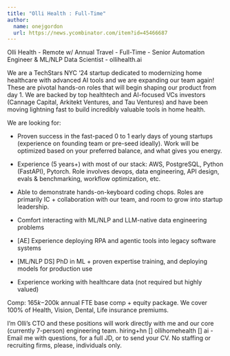 ```yaml
---
title: "Olli Health : Full-Time"
author:
  name: onejgordon
  url: https://news.ycombinator.com/item?id=45466687
---
```

Olli Health - Remote w&#x2F; Annual Travel - Full-Time - Senior Automation Engineer &amp; ML&#x2F;NLP Data Scientist - ollihealth.ai

We are a TechStars NYC ‘24 startup dedicated to modernizing home healthcare with advanced AI tools and we are expanding our team again! These are pivotal hands-on roles that will begin shaping our product from day 1. We are backed by top healthtech and AI-focused VCs investors (Cannage Capital, Arkitekt Ventures, and Tau Ventures) and have been moving lightning fast to build incredibly valuable tools in home health.

We are looking for:

- Proven success in the fast-paced 0 to 1 early days of young startups (experience on founding team or pre-seed ideally). Work will be optimized based on your preferred balance, and what gives you energy.

- Experience (5 years+) with most of our stack: AWS, PostgreSQL, Python (FastAPI), Pytorch. Role involves devops, data engineering, API design, evals &amp; benchmarking, workflow optimization, etc.

- Able to demonstrate hands-on-keyboard coding chops. Roles are primarily IC + collaboration with our team, and room to grow into startup leadership.

- Comfort interacting with ML&#x2F;NLP and LLM-native data engineering problems

- [AE] Experience deploying RPA and agentic tools into legacy software systems

- [ML&#x2F;NLP DS] PhD in ML + proven expertise training, and deploying models for production use

- Experience working with healthcare data (not required but highly valued)

Comp: $165k-$200k annual FTE base comp + equity package. We cover 100% of Health, Vision, Dental, Life insurance premiums.

I’m Olli’s CTO and these positions will work directly with me and our core (currently 7-person) engineering team. hiring+hn [] ollihomehealth [] ai - Email me with questions, for a full JD, or to send your CV. No staffing or recruiting firms, please, individuals only.
<JobApplication />
